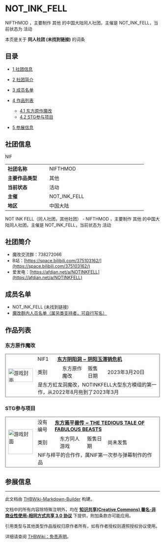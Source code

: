 # NOT_INK_FELL

<!-- source html: G:\repos\THBWiki-Markdown-Builder\THBWikiMarkdown\Temp\main\9\92\ns0%3ANOT_INK_FELL.html -->

NIFTHMOD ，主要制作 其他 的中国大陆同人社团，主催是 NOT_INK_FELL，当前状态为 活动

本页是关于 **同人社团 (未找到链接)** 的词条

## 目录

- [1 社团信息](#社团信息)
- [2 社团简介](#社团简介)
- [3 成员名单](#成员名单)
- [4 作品列表](#作品列表)

  - [4.1 东方原作魔改](#东方原作魔改)
  - [4.2 STG参与项目](#STG参与项目)



- [5 参展信息](#参展信息)





## 社团信息
[](./文件-NOT_INK_FELLbanner.jpg.md)  [](./文件-NOT_INK_FELLbanner.jpg.md)NIF

<table><tbody><tr><td style="width:120px"><b>社团名称</b></td><td style="min-width:300px"> NIFTHMOD </td></tr><tr><td><b>主要作品类型</b></td><td>其他</td></tr><tr><td><b>当前状态</b></td><td>活动</td></tr><tr><td><b>主催</b></td><td> <a class="mw-selflink selflink">NOT_INK_FELL</a> </td></tr><tr><td><b>地区</b></td><td>中国大陆</td></tr></tbody></table>

NOT INK FELL（同人社团，其他社团） - NIFTHMOD ，主要制作 其他 的中国大陆同人社团，主催是 NOT_INK_FELL，当前状态为 活动

## 社团简介
- 魔改交流群：738272066
- B站：[https://space.bilibili.com/375103162/](https://space.bilibili.com/375103162/)
- 爱发电：[https://afdian.net/a/NOTINKFELL](https://afdian.net/a/NOTINKFELL)


## 成员名单
- NOT_INK_FELL (未找到链接)
- [魔改群内人员名单（属另类支持者，可自行写名）](./东方阴阳洞_~_阴阳玉滞销危机-其他Staff.md)


## 作品列表

### 东方原作魔改

<table><tbody><tr style="border:#AAAAAA;border-left-style: solid;border-left-width: 2px;border-right-style: solid;border-right-width: 2px;border-top-style: solid;border-top-width: 2px;"><td rowspan="3" width="81"><a href="./文件-东方阴阳洞_~_阴阳玉滞销危机封面.jpg.md" class="image" title="游戏封面"><img alt="游戏封面" src="https://upload.thwiki.cc/thumb/3/37/%E4%B8%9C%E6%96%B9%E9%98%B4%E9%98%B3%E6%B4%9E_~_%E9%98%B4%E9%98%B3%E7%8E%89%E6%BB%9E%E9%94%80%E5%8D%B1%E6%9C%BA%E5%B0%81%E9%9D%A2.jpg/80px-%E4%B8%9C%E6%96%B9%E9%98%B4%E9%98%B3%E6%B4%9E_~_%E9%98%B4%E9%98%B3%E7%8E%89%E6%BB%9E%E9%94%80%E5%8D%B1%E6%9C%BA%E5%B0%81%E9%9D%A2.jpg" decoding="async" loading="lazy" width="80" height="44" srcset="https://upload.thwiki.cc/thumb/3/37/%E4%B8%9C%E6%96%B9%E9%98%B4%E9%98%B3%E6%B4%9E_~_%E9%98%B4%E9%98%B3%E7%8E%89%E6%BB%9E%E9%94%80%E5%8D%B1%E6%9C%BA%E5%B0%81%E9%9D%A2.jpg/120px-%E4%B8%9C%E6%96%B9%E9%98%B4%E9%98%B3%E6%B4%9E_~_%E9%98%B4%E9%98%B3%E7%8E%89%E6%BB%9E%E9%94%80%E5%8D%B1%E6%9C%BA%E5%B0%81%E9%9D%A2.jpg 1.5x, https://upload.thwiki.cc/thumb/3/37/%E4%B8%9C%E6%96%B9%E9%98%B4%E9%98%B3%E6%B4%9E_~_%E9%98%B4%E9%98%B3%E7%8E%89%E6%BB%9E%E9%94%80%E5%8D%B1%E6%9C%BA%E5%B0%81%E9%9D%A2.jpg/160px-%E4%B8%9C%E6%96%B9%E9%98%B4%E9%98%B3%E6%B4%9E_~_%E9%98%B4%E9%98%B3%E7%8E%89%E6%BB%9E%E9%94%80%E5%8D%B1%E6%9C%BA%E5%B0%81%E9%9D%A2.jpg 2x" data-file-width="1188" data-file-height="648"></a></td><td style="width:60px;padding:3px 9px 3px 7px;">NIF1</td><td class="bg-color-warning-10" colspan="4" style="width:500px;padding:3px 9px 3px 7px;"><b><a href="./东方阴阳洞_~_阴阳玉滞销危机.md" title="东方阴阳洞 ~ 阴阳玉滞销危机">东方阴阳洞 ~ 阴阳玉滞销危机</a></b></td></tr><tr style="border:#AAAAAA;border-left-style: solid;border-left-width: 2px;border-right-style: solid;border-right-width: 2px;"><td class="bg-color-info-10" style="width:60px;padding:3px 0px 3px 7px;border-right-style: none;border-right-width: 0;">类别</td><td class="bg-color-info-10" style="width:15px;padding:3px 9px 3px 0px;border-left-style: none;border-left-width: 0;"></td><td style="width:120px;padding:3px 9px 3px 7px;">东方原作魔改</td><td class="bg-color-info-10" style="width:80px;padding:3px 9px 3px 7px;">贩售日期</td><td style="width:280px;padding:3px 9px 3px 7px;">2023年3月20日</td></tr><tr style="border:#AAAAAA;border-left-style: solid;border-left-width: 2px;border-right-style: solid;border-right-width: 2px;border-bottom-style: solid;border-bottom-width: 2px;"><td colspan="5">是东方虹龙洞魔改，NOTINKFELL大型东方模组的第一作，从2022年8月拖到了2023年3月</td></tr></tbody></table>



### STG参与项目

<table><tbody><tr style="border:#AAAAAA;border-left-style: solid;border-left-width: 2px;border-right-style: solid;border-right-width: 2px;border-top-style: solid;border-top-width: 2px;"><td rowspan="3" width="81"><a href="./文件-东方焉平兽传_~_THE_TEDIOUS_TALE_OF_FABULOUS_BEASTS封面.jpg.md" class="image" title="游戏封面"><img alt="游戏封面" src="https://upload.thwiki.cc/thumb/0/09/%E4%B8%9C%E6%96%B9%E7%84%89%E5%B9%B3%E5%85%BD%E4%BC%A0_~_THE_TEDIOUS_TALE_OF_FABULOUS_BEASTS%E5%B0%81%E9%9D%A2.jpg/80px-%E4%B8%9C%E6%96%B9%E7%84%89%E5%B9%B3%E5%85%BD%E4%BC%A0_~_THE_TEDIOUS_TALE_OF_FABULOUS_BEASTS%E5%B0%81%E9%9D%A2.jpg" decoding="async" loading="lazy" width="80" height="80" srcset="https://upload.thwiki.cc/thumb/0/09/%E4%B8%9C%E6%96%B9%E7%84%89%E5%B9%B3%E5%85%BD%E4%BC%A0_~_THE_TEDIOUS_TALE_OF_FABULOUS_BEASTS%E5%B0%81%E9%9D%A2.jpg/120px-%E4%B8%9C%E6%96%B9%E7%84%89%E5%B9%B3%E5%85%BD%E4%BC%A0_~_THE_TEDIOUS_TALE_OF_FABULOUS_BEASTS%E5%B0%81%E9%9D%A2.jpg 1.5x, https://upload.thwiki.cc/thumb/0/09/%E4%B8%9C%E6%96%B9%E7%84%89%E5%B9%B3%E5%85%BD%E4%BC%A0_~_THE_TEDIOUS_TALE_OF_FABULOUS_BEASTS%E5%B0%81%E9%9D%A2.jpg/160px-%E4%B8%9C%E6%96%B9%E7%84%89%E5%B9%B3%E5%85%BD%E4%BC%A0_~_THE_TEDIOUS_TALE_OF_FABULOUS_BEASTS%E5%B0%81%E9%9D%A2.jpg 2x" data-file-width="600" data-file-height="600"></a></td><td style="width:60px;padding:3px 9px 3px 7px;">没有编号</td><td class="bg-color-warning-10" colspan="4" style="width:500px;padding:3px 9px 3px 7px;"><b><a href="./东方焉平兽传_~_THE_TEDIOUS_TALE_OF_FABULOUS_BEASTS.md" title="东方焉平兽传 ~ THE TEDIOUS TALE OF FABULOUS BEASTS">东方焉平兽传 ~ THE TEDIOUS TALE OF FABULOUS BEASTS</a></b></td></tr><tr style="border:#AAAAAA;border-left-style: solid;border-left-width: 2px;border-right-style: solid;border-right-width: 2px;"><td class="bg-color-info-10" style="width:60px;padding:3px 0px 3px 7px;border-right-style: none;border-right-width: 0;">类别</td><td class="bg-color-info-10" style="width:15px;padding:3px 9px 3px 0px;border-left-style: none;border-left-width: 0;"></td><td style="width:120px;padding:3px 9px 3px 7px;">东方同人游戏</td><td class="bg-color-info-10" style="width:80px;padding:3px 9px 3px 7px;">贩售日期</td><td style="width:280px;padding:3px 9px 3px 7px;">尚未发售</td></tr><tr style="border:#AAAAAA;border-left-style: solid;border-left-width: 2px;border-right-style: solid;border-right-width: 2px;border-bottom-style: solid;border-bottom-width: 2px;"><td colspan="5">NIF与梓平的合作作，属NIF第一次参与弹幕制作的作品</td></tr></tbody></table>



## 参展信息




---

此文档由 [THBWiki-Markdown-Builder](https://github.com/Delsin-Yu/THBWiki-Markdown-Builder) 构建。

文档中的所有内容除特殊注明外，均在 [**知识共享(Creative Commons) 署名-非商业性使用-相同方式共享 3.0 协议**](https://creativecommons.org/licenses/by-sa/3.0/deed.zh-hans) 下提供，附加条款亦可能应用。

引用类型与其他类型作品版权归原作者所有，如有作者授权则遵照授权协议使用。

详细请查阅 [THBWiki：免责声明](https://thbwiki.cc/THBWiki:%E5%85%8D%E8%B4%A3%E5%A3%B0%E6%98%8E)。

